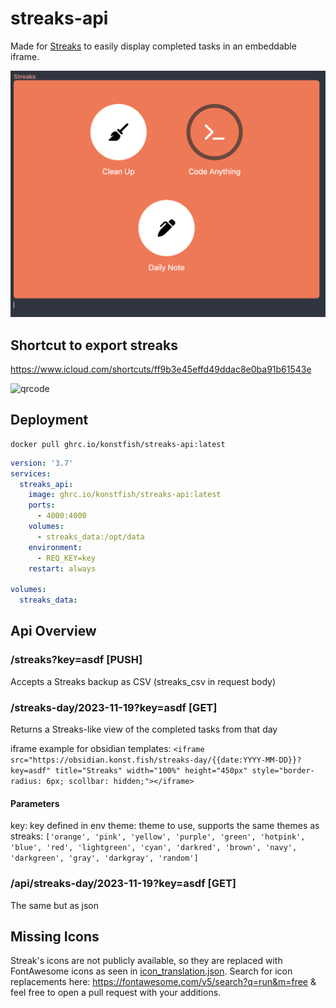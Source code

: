 # streaks-api
Made for [Streaks](https://streaks.app/) to easily display completed tasks in an embeddable iframe.

![demo](.github/images/demo.png)

## Shortcut to export streaks
https://www.icloud.com/shortcuts/ff9b3e45effd49ddac8e0ba91b61543e

![qrcode](https://api.qrserver.com/v1/create-qr-code/?size=150x150&data=%22https://www.icloud.com/shortcuts/ff9b3e45effd49ddac8e0ba91b61543e%22)

## Deployment
```
docker pull ghrc.io/konstfish/streaks-api:latest
```

```yaml
version: '3.7'
services:
  streaks_api:
    image: ghrc.io/konstfish/streaks-api:latest
    ports:
      - 4000:4000
    volumes:
      - streaks_data:/opt/data
    environment:
      - REQ_KEY=key
    restart: always

volumes:
  streaks_data:
```

## Api Overview
### /streaks?key=asdf [PUSH]
Accepts a Streaks backup as CSV (streaks_csv in request body)

### /streaks-day/2023-11-19?key=asdf [GET]
Returns a Streaks-like view of the completed tasks from that day

iframe example for obsidian templates: 
`<iframe src="https://obsidian.konst.fish/streaks-day/{{date:YYYY-MM-DD}}?key=asdf" title="Streaks" width="100%" height="450px" style="border-radius: 6px; scollbar: hidden;"></iframe>`

#### Parameters
key: key defined in env
theme: theme to use, supports the same themes as streaks: `['orange', 'pink', 'yellow', 'purple', 'green', 'hotpink', 'blue', 'red', 'lightgreen', 'cyan', 'darkred', 'brown', 'navy', 'darkgreen', 'gray', 'darkgray', 'random']`

### /api/streaks-day/2023-11-19?key=asdf [GET]
The same but as json

## Missing Icons
Streak's icons are not publicly available, so they are replaced with FontAwesome icons as seen in [icon_translation.json](./icon_translation.json). Search for icon replacements here: https://fontawesome.com/v5/search?q=run&m=free & feel free to open a pull request with your additions.